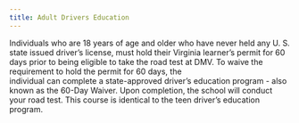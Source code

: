 ```yaml
---
title: Adult Drivers Education
---
```

Individuals who are 18 years of age and older who have never held any U. S. state issued driver’s license, must hold their Virginia learner’s permit for 60 days prior to being eligible to take the road
test at DMV. To waive the requirement to hold the permit for 60 days, the
individual can complete a state-approved driver’s education program - also known as the 60-Day
Waiver. Upon completion, the school will conduct your road test. This course is identical to the teen
driver’s education program.